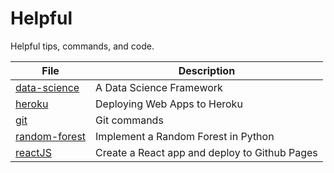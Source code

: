 # Helpful
Helpful tips, commands, and code.


|File                                                                                      | Description                                   |
|------------------------------------------------------------------------------------------|-----------------------------------------------|
| [data-science](https://github.com/raghavrajmittal/helpful/blob/master/data-science.md)   | A Data Science Framework                      |
| [heroku](https://github.com/raghavrajmittal/helpful/blob/master/heroku.md)               | Deploying Web Apps to Heroku                  |
| [git](https://github.com/raghavrajmittal/helpful/blob/master/git.md)                     | Git commands                                  |
| [random-forest](https://github.com/raghavrajmittal/helpful/blob/master/random-forest.md) | Implement a Random Forest in Python           |
| [reactJS](https://github.com/raghavrajmittal/helpful/blob/master/reactJS.md)             | Create a React app and deploy to Github Pages |
